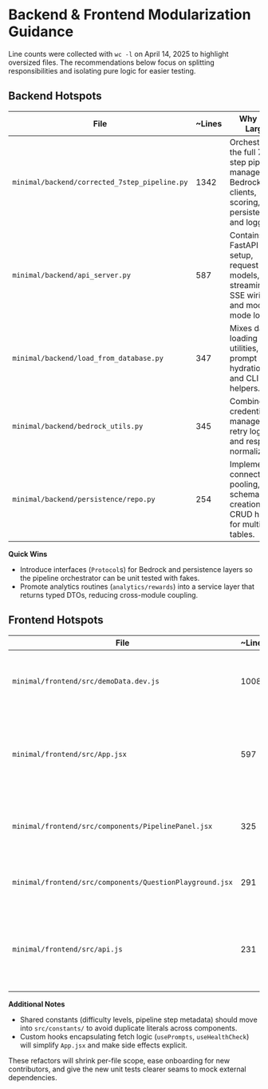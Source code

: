 # Backend & Frontend Modularization Guidance

Line counts were collected with `wc -l` on April 14, 2025 to highlight oversized files. The recommendations below focus on splitting responsibilities and isolating pure logic for easier testing.

## Backend Hotspots

| File | ~Lines | Why It Is Large | Suggested Modularization |
| --- | --- | --- | --- |
| `minimal/backend/corrected_7step_pipeline.py` | 1342 | Orchestrates the full 7-step pipeline, manages Bedrock clients, scoring, persistence, and logging. | Extract per-step strategy objects (e.g., `steps/step1_strategy.py`), move Bedrock client bootstrap into `services/bedrock.py`, and isolate persistence/reporting adapters. Introduce a `PipelineContext` dataclass passed between steps. |
| `minimal/backend/api_server.py` | 587 | Contains FastAPI setup, request models, streaming SSE wiring, and mock-mode logic. | Split FastAPI routers into `/routers/generation.py`, `/routers/meta.py`, and `/routers/health.py`. Move mock-pipeline helpers into a dedicated module and encapsulate SSE streaming generator functions. |
| `minimal/backend/load_from_database.py` | 347 | Mixes data loading utilities, prompt hydration, and CLI helpers. | Separate pure data-access helpers into `persistence/queries.py` and keep CLI/formatting code inside a `cli/` command module. |
| `minimal/backend/bedrock_utils.py` | 345 | Combines credential management, retry logic, and response normalization. | Create a `bedrock/client_factory.py` for configuration, `bedrock/retry.py` for exponential backoff policies, and keep response-normalization utilities in `bedrock/parsers.py`. |
| `minimal/backend/persistence/repo.py` | 254 | Implements connection pooling, schema creation, and CRUD helpers for multiple tables. | Promote schema DDL into migrations (e.g., `persistence/migrations/0001_init.sql`) and split CRUD operations by entity (`runs_repository.py`, `step_repository.py`, `reward_repository.py`). |

**Quick Wins**
- Introduce interfaces (`Protocol`s) for Bedrock and persistence layers so the pipeline orchestrator can be unit tested with fakes.
- Promote analytics routines (`analytics/rewards`) into a service layer that returns typed DTOs, reducing cross-module coupling.

## Frontend Hotspots

| File | ~Lines | Why It Is Large | Suggested Modularization |
| --- | --- | --- | --- |
| `minimal/frontend/src/demoData.dev.js` | 1008 | Bundles extensive mock pipeline transcripts directly in JS. | Move static demo data into JSON files under `src/data/` and lazy-load them; provide typed transformers to map the JSON into runtime structures. |
| `minimal/frontend/src/App.jsx` | 597 | Handles application state, demo-vs-live toggles, streaming orchestration, and UI composition in one component. | Decompose into feature hooks (`usePipelineStream`, `useDemoAssessments`) and route-level containers (`StudentExperience`, `DeveloperWorkbench`). Keep `App.jsx` focused on routing and layout. |
| `minimal/frontend/src/components/PipelinePanel.jsx` | 325 | Renders tabs, step timelines, and developer/dev-mode toggles together. | Break into `PipelineTabs`, `StepTimeline`, and `DeveloperControls` components with prop drilling replaced by context hooks. |
| `minimal/frontend/src/components/QuestionPlayground.jsx` | 291 | Mixes question parsing, answer submission, and scoring logic. | Extract parsing helpers into `utils/questionFormatting.js` and use child components for code editor, answer list, and scoring summary. |
| `minimal/frontend/src/api.js` | 231 | Centralizes blocking/streaming requests, prompt fetching, and EventSource wiring. | Promote pure transformers (e.g., `transformStep7ToReact`) into `api/transformers.js`, isolate streaming lifecycle into `api/streaming.js`, and expose a small typed client interface consumed by hooks. |

**Additional Notes**
- Shared constants (difficulty levels, pipeline step metadata) should move into `src/constants/` to avoid duplicate literals across components.
- Custom hooks encapsulating fetch logic (`usePrompts`, `useHealthCheck`) will simplify `App.jsx` and make side effects explicit.

These refactors will shrink per-file scope, ease onboarding for new contributors, and give the new unit tests clearer seams to mock external dependencies.
